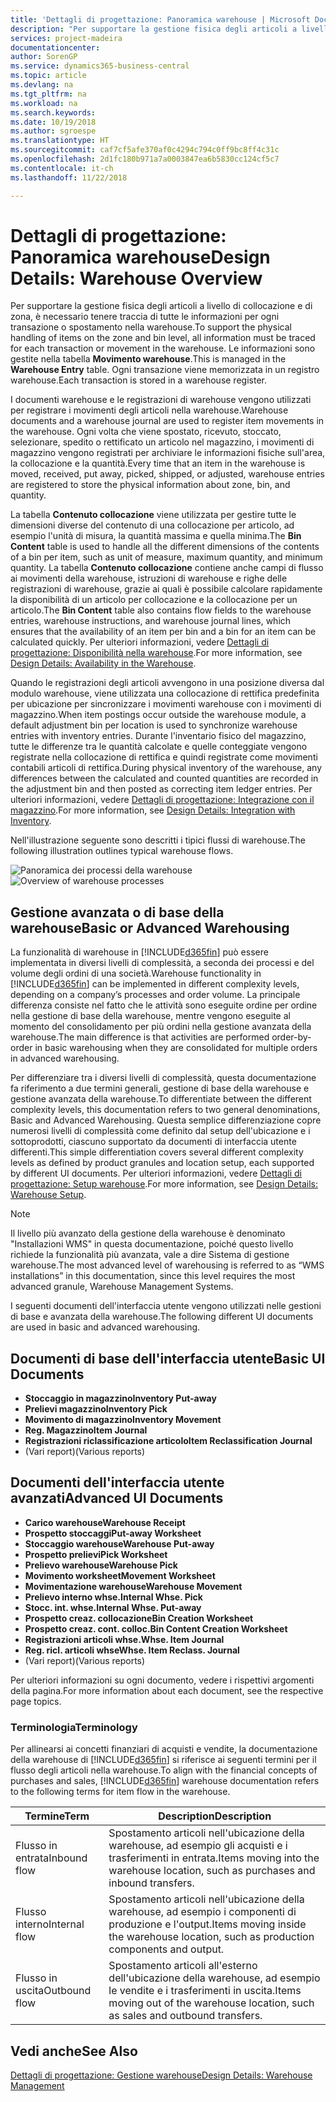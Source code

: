 ```yaml
---
title: 'Dettagli di progettazione: Panoramica warehouse | Microsoft Docs'
description: "Per supportare la gestione fisica degli articoli a livello di collocazione e di zona, è necessario tenere traccia di tutte le informazioni per ogni transazione o spostamento nella warehouse. Le informazioni sono gestite nella tabella **Movimento warehouse**. Ogni transazione viene memorizzata in un registro warehouse."
services: project-madeira
documentationcenter: 
author: SorenGP
ms.service: dynamics365-business-central
ms.topic: article
ms.devlang: na
ms.tgt_pltfrm: na
ms.workload: na
ms.search.keywords: 
ms.date: 10/19/2018
ms.author: sgroespe
ms.translationtype: HT
ms.sourcegitcommit: caf7cf5afe370af0c4294c794c0ff9bc8ff4c31c
ms.openlocfilehash: 2d1fc180b971a7a0003847ea6b5830cc124cf5c7
ms.contentlocale: it-ch
ms.lasthandoff: 11/22/2018

---
```

# <a name="design-details-warehouse-overview"></a><span data-ttu-id="13730-105">Dettagli di progettazione: Panoramica warehouse</span><span class="sxs-lookup"><span data-stu-id="13730-105">Design Details: Warehouse Overview</span></span>
<span data-ttu-id="13730-106">Per supportare la gestione fisica degli articoli a livello di collocazione e di zona, è necessario tenere traccia di tutte le informazioni per ogni transazione o spostamento nella warehouse.</span><span class="sxs-lookup"><span data-stu-id="13730-106">To support the physical handling of items on the zone and bin level, all information must be traced for each transaction or movement in the warehouse.</span></span> <span data-ttu-id="13730-107">Le informazioni sono gestite nella tabella **Movimento warehouse**.</span><span class="sxs-lookup"><span data-stu-id="13730-107">This is managed in the **Warehouse Entry** table.</span></span> <span data-ttu-id="13730-108">Ogni transazione viene memorizzata in un registro warehouse.</span><span class="sxs-lookup"><span data-stu-id="13730-108">Each transaction is stored in a warehouse register.</span></span>  

<span data-ttu-id="13730-109">I documenti warehouse e le registrazioni di warehouse vengono utilizzati per registrare i movimenti degli articoli nella warehouse.</span><span class="sxs-lookup"><span data-stu-id="13730-109">Warehouse documents and a warehouse journal are used to register item movements in the warehouse.</span></span> <span data-ttu-id="13730-110">Ogni volta che viene spostato, ricevuto, stoccato, selezionare, spedito o rettificato un articolo nel magazzino, i movimenti di magazzino vengono registrati per archiviare le informazioni fisiche sull'area, la collocazione e la quantità.</span><span class="sxs-lookup"><span data-stu-id="13730-110">Every time that an item in the warehouse is moved, received, put away, picked, shipped, or adjusted, warehouse entries are registered to store the physical information about zone, bin, and quantity.</span></span>

<span data-ttu-id="13730-111">La tabella **Contenuto collocazione** viene utilizzata per gestire tutte le dimensioni diverse del contenuto di una collocazione per articolo, ad esempio l'unità di misura, la quantità massima e quella minima.</span><span class="sxs-lookup"><span data-stu-id="13730-111">The **Bin Content** table is used to handle all the different dimensions of the contents of a bin per item, such as unit of measure, maximum quantity, and minimum quantity.</span></span> <span data-ttu-id="13730-112">La tabella **Contenuto collocazione** contiene anche campi di flusso ai movimenti della warehouse, istruzioni di warehouse e righe delle registrazioni di warehouse, grazie ai quali è possibile calcolare rapidamente la disponibilità di un articolo per collocazione e la collocazione per un articolo.</span><span class="sxs-lookup"><span data-stu-id="13730-112">The **Bin Content** table also contains flow fields to the warehouse entries, warehouse instructions, and warehouse journal lines, which ensures that the availability of an item per bin and a bin for an item can be calculated quickly.</span></span> <span data-ttu-id="13730-113">Per ulteriori informazioni, vedere [Dettagli di progettazione: Disponibilità nella warehouse](design-details-availability-in-the-warehouse.md).</span><span class="sxs-lookup"><span data-stu-id="13730-113">For more information, see [Design Details: Availability in the Warehouse](design-details-availability-in-the-warehouse.md).</span></span>  

<span data-ttu-id="13730-114">Quando le registrazioni degli articoli avvengono in una posizione diversa dal modulo warehouse, viene utilizzata una collocazione di rettifica predefinita per ubicazione per sincronizzare i movimenti warehouse con i movimenti di magazzino.</span><span class="sxs-lookup"><span data-stu-id="13730-114">When item postings occur outside the warehouse module, a default adjustment bin per location is used to synchronize warehouse entries with inventory entries.</span></span> <span data-ttu-id="13730-115">Durante l'inventario fisico del magazzino, tutte le differenze tra le quantità calcolate e quelle conteggiate vengono registrate nella collocazione di rettifica e quindi registrate come movimenti contabili articoli di rettifica.</span><span class="sxs-lookup"><span data-stu-id="13730-115">During physical inventory of the warehouse, any differences between the calculated and counted quantities are recorded in the adjustment bin and then posted as correcting item ledger entries.</span></span> <span data-ttu-id="13730-116">Per ulteriori informazioni, vedere [Dettagli di progettazione: Integrazione con il magazzino](design-details-integration-with-inventory.md).</span><span class="sxs-lookup"><span data-stu-id="13730-116">For more information, see [Design Details: Integration with Inventory](design-details-integration-with-inventory.md).</span></span>  

<span data-ttu-id="13730-117">Nell'illustrazione seguente sono descritti i tipici flussi di warehouse.</span><span class="sxs-lookup"><span data-stu-id="13730-117">The following illustration outlines typical warehouse flows.</span></span>  

<span data-ttu-id="13730-118">![Panoramica dei processi della warehouse](media/design_details_warehouse_management_overview.png "Panoramica dei processi della warehouse")</span><span class="sxs-lookup"><span data-stu-id="13730-118">![Overview of warehouse processes](media/design_details_warehouse_management_overview.png "Overview of warehouse processes")</span></span>  

## <a name="basic-or-advanced-warehousing"></a><span data-ttu-id="13730-119">Gestione avanzata o di base della warehouse</span><span class="sxs-lookup"><span data-stu-id="13730-119">Basic or Advanced Warehousing</span></span>  
<span data-ttu-id="13730-120">La funzionalità di warehouse in [!INCLUDE[d365fin](includes/d365fin_md.md)] può essere implementata in diversi livelli di complessità, a seconda dei processi e del volume degli ordini di una società.</span><span class="sxs-lookup"><span data-stu-id="13730-120">Warehouse functionality in [!INCLUDE[d365fin](includes/d365fin_md.md)] can be implemented in different complexity levels, depending on a company’s processes and order volume.</span></span> <span data-ttu-id="13730-121">La principale differenza consiste nel fatto che le attività sono eseguite ordine per ordine nella gestione di base della warehouse, mentre vengono eseguite al momento del consolidamento per più ordini nella gestione avanzata della warehouse.</span><span class="sxs-lookup"><span data-stu-id="13730-121">The main difference is that activities are performed order-by-order in basic warehousing when they are consolidated for multiple orders in advanced warehousing.</span></span>  

 <span data-ttu-id="13730-122">Per differenziare tra i diversi livelli di complessità, questa documentazione fa riferimento a due termini generali, gestione di base della warehouse e gestione avanzata della warehouse.</span><span class="sxs-lookup"><span data-stu-id="13730-122">To differentiate between the different complexity levels, this documentation refers to two general denominations, Basic and Advanced Warehousing.</span></span> <span data-ttu-id="13730-123">Questa semplice differenziazione copre numerosi livelli di complessità come definito dal setup dell'ubicazione e i sottoprodotti, ciascuno supportato da documenti di interfaccia utente differenti.</span><span class="sxs-lookup"><span data-stu-id="13730-123">This simple differentiation covers several different complexity levels as defined by product granules and location setup, each supported by different UI documents.</span></span> <span data-ttu-id="13730-124">Per ulteriori informazioni, vedere [Dettagli di progettazione: Setup warehouse](design-details-warehouse-setup.md).</span><span class="sxs-lookup"><span data-stu-id="13730-124">For more information, see [Design Details: Warehouse Setup](design-details-warehouse-setup.md).</span></span>  

> [!NOTE]  
>  <span data-ttu-id="13730-125">Il livello più avanzato della gestione della warehouse è denominato "Installazioni WMS" in questa documentazione, poiché questo livello richiede la funzionalità più avanzata, vale a dire Sistema di gestione warehouse.</span><span class="sxs-lookup"><span data-stu-id="13730-125">The most advanced level of warehousing is referred to as “WMS installations” in this documentation, since this level requires the most advanced granule, Warehouse Management Systems.</span></span>  

 <span data-ttu-id="13730-126">I seguenti documenti dell'interfaccia utente vengono utilizzati nelle gestioni di base e avanzata della warehouse.</span><span class="sxs-lookup"><span data-stu-id="13730-126">The following different UI documents are used in basic and advanced warehousing.</span></span>  

## <a name="basic-ui-documents"></a><span data-ttu-id="13730-127">Documenti di base dell'interfaccia utente</span><span class="sxs-lookup"><span data-stu-id="13730-127">Basic UI Documents</span></span>  

-   <span data-ttu-id="13730-128">**Stoccaggio in magazzino**</span><span class="sxs-lookup"><span data-stu-id="13730-128">**Inventory Put-away**</span></span>  
-   <span data-ttu-id="13730-129">**Prelievi magazzino**</span><span class="sxs-lookup"><span data-stu-id="13730-129">**Inventory Pick**</span></span>  
-   <span data-ttu-id="13730-130">**Movimento di magazzino**</span><span class="sxs-lookup"><span data-stu-id="13730-130">**Inventory Movement**</span></span>  
-   <span data-ttu-id="13730-131">**Reg. Magazzino**</span><span class="sxs-lookup"><span data-stu-id="13730-131">**Item Journal**</span></span>  
-   <span data-ttu-id="13730-132">**Registrazioni riclassificazione articolo**</span><span class="sxs-lookup"><span data-stu-id="13730-132">**Item Reclassification Journal**</span></span>  
-   <span data-ttu-id="13730-133">(Vari report)</span><span class="sxs-lookup"><span data-stu-id="13730-133">(Various reports)</span></span>  

## <a name="advanced-ui-documents"></a><span data-ttu-id="13730-134">Documenti dell'interfaccia utente avanzati</span><span class="sxs-lookup"><span data-stu-id="13730-134">Advanced UI Documents</span></span>  

-   <span data-ttu-id="13730-135">**Carico warehouse**</span><span class="sxs-lookup"><span data-stu-id="13730-135">**Warehouse Receipt**</span></span>  
-   <span data-ttu-id="13730-136">**Prospetto stoccaggi**</span><span class="sxs-lookup"><span data-stu-id="13730-136">**Put-away Worksheet**</span></span>  
-   <span data-ttu-id="13730-137">**Stoccaggio warehouse**</span><span class="sxs-lookup"><span data-stu-id="13730-137">**Warehouse Put-away**</span></span>  
-   <span data-ttu-id="13730-138">**Prospetto prelievi**</span><span class="sxs-lookup"><span data-stu-id="13730-138">**Pick Worksheet**</span></span>  
-   <span data-ttu-id="13730-139">**Prelievo warehouse**</span><span class="sxs-lookup"><span data-stu-id="13730-139">**Warehouse Pick**</span></span>  
-   <span data-ttu-id="13730-140">**Movimento worksheet**</span><span class="sxs-lookup"><span data-stu-id="13730-140">**Movement Worksheet**</span></span>  
-   <span data-ttu-id="13730-141">**Movimentazione warehouse**</span><span class="sxs-lookup"><span data-stu-id="13730-141">**Warehouse Movement**</span></span>  
-   <span data-ttu-id="13730-142">**Prelievo interno whse.**</span><span class="sxs-lookup"><span data-stu-id="13730-142">**Internal Whse. Pick**</span></span>  
-   <span data-ttu-id="13730-143">**Stocc. int. whse.**</span><span class="sxs-lookup"><span data-stu-id="13730-143">**Internal Whse. Put-away**</span></span>  
-   <span data-ttu-id="13730-144">**Prospetto creaz. collocazione**</span><span class="sxs-lookup"><span data-stu-id="13730-144">**Bin Creation Worksheet**</span></span>  
-   <span data-ttu-id="13730-145">**Prospetto creaz. cont. colloc.**</span><span class="sxs-lookup"><span data-stu-id="13730-145">**Bin Content Creation Worksheet**</span></span>  
-   <span data-ttu-id="13730-146">**Registrazioni articoli whse.**</span><span class="sxs-lookup"><span data-stu-id="13730-146">**Whse. Item Journal**</span></span>  
-   <span data-ttu-id="13730-147">**Reg. ricl. articoli whse**</span><span class="sxs-lookup"><span data-stu-id="13730-147">**Whse. Item Reclass. Journal**</span></span>  
-   <span data-ttu-id="13730-148">(Vari report)</span><span class="sxs-lookup"><span data-stu-id="13730-148">(Various reports)</span></span>  

<span data-ttu-id="13730-149">Per ulteriori informazioni su ogni documento, vedere i rispettivi argomenti della pagina.</span><span class="sxs-lookup"><span data-stu-id="13730-149">For more information about each document, see the respective page topics.</span></span>  

### <a name="terminology"></a><span data-ttu-id="13730-150">Terminologia</span><span class="sxs-lookup"><span data-stu-id="13730-150">Terminology</span></span>  
<span data-ttu-id="13730-151">Per allinearsi ai concetti finanziari di acquisti e vendite, la documentazione della warehouse di [!INCLUDE[d365fin](includes/d365fin_md.md)] si riferisce ai seguenti termini per il flusso degli articoli nella warehouse.</span><span class="sxs-lookup"><span data-stu-id="13730-151">To align with the financial concepts of purchases and sales, [!INCLUDE[d365fin](includes/d365fin_md.md)] warehouse documentation refers to the following terms for item flow in the warehouse.</span></span>  

|<span data-ttu-id="13730-152">Termine</span><span class="sxs-lookup"><span data-stu-id="13730-152">Term</span></span>|<span data-ttu-id="13730-153">Description</span><span class="sxs-lookup"><span data-stu-id="13730-153">Description</span></span>|  
|----------|---------------------------------------|  
|<span data-ttu-id="13730-154">Flusso in entrata</span><span class="sxs-lookup"><span data-stu-id="13730-154">Inbound flow</span></span>|<span data-ttu-id="13730-155">Spostamento articoli nell'ubicazione della warehouse, ad esempio gli acquisti e i trasferimenti in entrata.</span><span class="sxs-lookup"><span data-stu-id="13730-155">Items moving into the warehouse location, such as purchases and inbound transfers.</span></span>|  
|<span data-ttu-id="13730-156">Flusso interno</span><span class="sxs-lookup"><span data-stu-id="13730-156">Internal flow</span></span>|<span data-ttu-id="13730-157">Spostamento articoli nell'ubicazione della warehouse, ad esempio i componenti di produzione e l'output.</span><span class="sxs-lookup"><span data-stu-id="13730-157">Items moving inside the warehouse location, such as production components and output.</span></span>|  
|<span data-ttu-id="13730-158">Flusso in uscita</span><span class="sxs-lookup"><span data-stu-id="13730-158">Outbound flow</span></span>|<span data-ttu-id="13730-159">Spostamento articoli all'esterno dell'ubicazione della warehouse, ad esempio le vendite e i trasferimenti in uscita.</span><span class="sxs-lookup"><span data-stu-id="13730-159">Items moving out of the warehouse location, such as sales and outbound transfers.</span></span>|  

## <a name="see-also"></a><span data-ttu-id="13730-160">Vedi anche</span><span class="sxs-lookup"><span data-stu-id="13730-160">See Also</span></span>  
 [<span data-ttu-id="13730-161">Dettagli di progettazione: Gestione warehouse</span><span class="sxs-lookup"><span data-stu-id="13730-161">Design Details: Warehouse Management</span></span>](design-details-warehouse-management.md)

